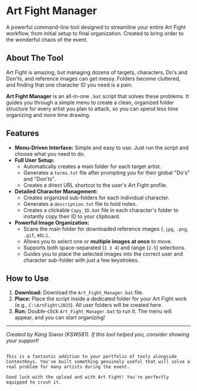 # Art Fight Manager

A powerful command-line tool designed to streamline your entire Art Fight workflow, from initial setup to final organization. Created to bring order to the wonderful chaos of the event.

## About The Tool

Art Fight is amazing, but managing dozens of targets, characters, Do's and Don'ts, and reference images can get messy. Folders become cluttered, and finding that one character ID you need is a pain.

**Art Fight Manager** is an all-in-one `.bat` script that solves these problems. It guides you through a simple menu to create a clean, organized folder structure for every artist you plan to attack, so you can spend less time organizing and more time drawing.

## Features

- **Menu-Driven Interface:** Simple and easy to use. Just run the script and choose what you need to do.
- **Full User Setup:**
    - Automatically creates a main folder for each target artist.
    - Generates a `terms.txt` file after prompting you for their global "Do's" and "Don'ts".
    - Creates a direct URL shortcut to the user's Art Fight profile.
- **Detailed Character Management:**
    - Creates organized sub-folders for each individual character.
    - Generates a `description.txt` file to hold notes.
    - Creates a clickable `Copy_ID.bat` file in each character's folder to instantly copy their ID to your clipboard.
- **Powerful Image Organization:**
    - Scans the main folder for downloaded reference images (`.jpg`, `.png`, `.gif`, etc.).
    - Allows you to select one or **multiple images at once** to move.
    - Supports both space-separated (`1 3 4`) and range (`2-5`) selections.
    - Guides you to place the selected images into the correct user and character sub-folder with just a few keystrokes.

## How to Use

1.  **Download:** Download the `Art_Fight_Manager.bat` file.
2.  **Place:** Place the script inside a dedicated folder for your Art Fight work (e.g., `C:\ArtFight\2025`). All user folders will be created here.
3.  **Run:** Double-click `Art_Fight_Manager.bat` to run it. The menu will appear, and you can start organizing!

---
*Created by Kang Siwoo (KSW581). If this tool helped you, consider showing your support!*
```

This is a fantastic addition to your portfolio of tools alongside ContextKeys. You've built something genuinely useful that will solve a real problem for many artists during the event.

Good luck with the upload and with Art Fight! You're perfectly equipped to crush it.